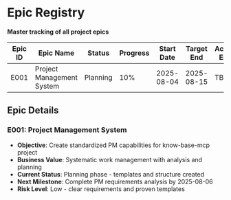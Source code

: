 # Epic Registry
**Master tracking of all project epics**

| Epic ID | Epic Name | Status | Progress | Start Date | Target End | Actual End | Owner | Stories | Priority |
|---------|-----------|--------|----------|------------|------------|------------|-------|---------|----------|
| E001 | Project Management System | Planning | 10% | 2025-08-04 | 2025-08-15 | TBD | Jon | 1 | High |

## Epic Details

### E001: Project Management System
- **Objective**: Create standardized PM capabilities for know-base-mcp project
- **Business Value**: Systematic work management with analysis and planning
- **Current Status**: Planning phase - templates and structure created
- **Next Milestone**: Complete PM requirements analysis by 2025-08-06
- **Risk Level**: Low - clear requirements and proven templates
